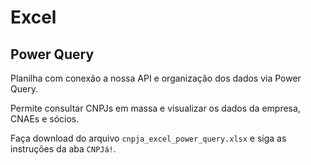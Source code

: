 # Excel

## Power Query

Planilha com conexão a nossa API e organização dos dados via Power Query.

Permite consultar CNPJs em massa e visualizar os dados da empresa, CNAEs e sócios.

Faça download do arquivo `cnpja_excel_power_query.xlsx` e siga as instruções da aba `CNPJá!`.
